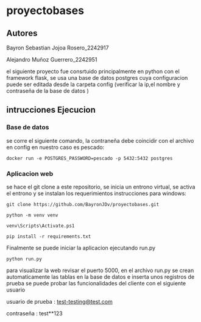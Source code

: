 # proyectobases

## Autores 

Bayron Sebastian Jojoa Rosero_2242917

Alejandro Muñoz Guerrero_2242951

el siguiente proyecto fue consrtuido principalmente en python con el framework flask, se usa una base de datos postgres cuya configuracion
puede ser editada desde la carpeta config (verificar la ip,el nombre y contraseña de la base de datos )

## intrucciones Ejecucion

### Base de datos 

se corre el siguiente comando, la contraneña debe coincidir con el archivo en config en nuestro caso es pescado:

    docker run -e POSTGRES_PASSWORD=pescado -p 5432:5432 postgres

### Aplicacion web 

se hace el git clone a este repositorio, se inicia un entrono virtual, se activa el entrono  y se instalan los requerimientos
instrucciones para windows:

    git clone https://github.com/BayronJDv/proyectobases.git

    python -m venv venv 

    venv\Scripts\Activate.ps1

    pip install -r requirements.txt

Finalmente se puede iniciar la aplicacion ejecutando run.py 

    python run.py 

para visualizar la web revisar el puerto 5000, en el archivo run.py se crean automaticamente las tablas en la base de datos e inserta unos registros de prueba 
se puede probar las funcionalidades del cliente con el siguiente usuario

usuario de prueba : test-testing@test.com

contraseña : test**123
